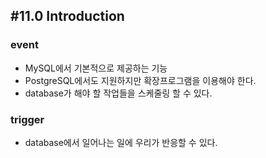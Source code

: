 ## #11.0 Introduction

### event
- MySQL에서 기본적으로 제공하는 기능
- PostgreSQL에서도 지원하지만 확장프로그램을 이용해야 한다.
- database가 해야 할 작업들을 스케줄링 할 수 있다.

### trigger
- database에서 일어나는 일에 우리가 반응할 수 있다.